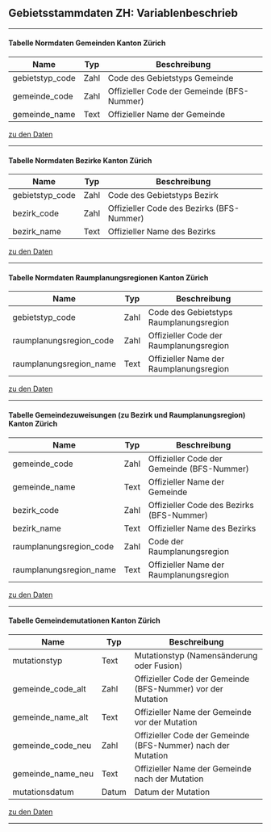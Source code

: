 ## Gebietsstammdaten ZH: Variablenbeschrieb

---
#### Tabelle Normdaten Gemeinden Kanton Zürich

<table>
  <thead>
    <tr>
      <th>Name</th>
      <th>Typ</th>
      <th>Beschreibung</th>
    </tr>
  </thead>
  <tbody>
    <tr><td>gebietstyp_code</td><td>Zahl</td><td>Code des Gebietstyps Gemeinde</td></tr>
    <tr><td>gemeinde_code</td><td>Zahl</td><td>Offizieller Code der Gemeinde (BFS-Nummer)</td></tr>
    <tr><td>gemeinde_name</td><td>Text</td><td>Offizieller Name der Gemeinde</td></tr>
  </tbody>
</table>


[zu den Daten]()

---
#### Tabelle Normdaten Bezirke Kanton Zürich

<table>
  <thead>
    <tr>
      <th>Name</th>
      <th>Typ</th>
      <th>Beschreibung</th>
    </tr>
  </thead>
  <tbody>
    <tr><td>gebietstyp_code</td><td>Zahl</td><td>Code des Gebietstyps Bezirk</td></tr>
    <tr><td>bezirk_code</td><td>Zahl</td><td>Offizieller Code des Bezirks (BFS-Nummer)</td></tr>
    <tr><td>bezirk_name</td><td>Text</td><td>Offizieller Name des Bezirks</td></tr>
  </tbody>
</table>

[zu den Daten]()

---
#### Tabelle Normdaten Raumplanungsregionen Kanton Zürich

<table>
  <thead>
    <tr>
      <th>Name</th>
      <th>Typ</th>
      <th>Beschreibung</th>
    </tr>
  </thead>
  <tbody>
    <tr><td>gebietstyp_code</td><td>Zahl</td><td>Code des Gebietstyps Raumplanungsregion</td></tr>
    <tr><td>raumplanungsregion_code</td><td>Zahl</td><td>Offizieller Code der Raumplanungsregion</td></tr>
    <tr><td>raumplanungsregion_name</td><td>Text</td><td>Offizieller Name der Raumplanungsregion</td></tr>
  </tbody>
</table>

[zu den Daten]()

---
#### Tabelle Gemeindezuweisungen (zu Bezirk und Raumplanungsregion) Kanton Zürich

<table>
  <thead>
    <tr>
      <th>Name</th>
      <th>Typ</th>
      <th>Beschreibung</th>
    </tr>
  </thead>
  <tbody>
    <tr><td>gemeinde_code</td><td>Zahl</td><td>Offizieller Code der Gemeinde (BFS-Nummer)</td></tr>
    <tr><td>gemeinde_name</td><td>Text</td><td>Offizieller Name der Gemeinde</td></tr>
    <tr><td>bezirk_code</td><td>Zahl</td><td>Offizieller Code des Bezirks (BFS-Nummer)</td></tr>
    <tr><td>bezirk_name</td><td>Text</td><td>Offizieller Name des Bezirks</td></tr>
    <tr><td>raumplanungsregion_code</td><td>Zahl</td><td>Code der Raumplanungsregion</td></tr>
    <tr><td>raumplanungsregion_name</td><td>Text</td><td>Offizieller Name der Raumplanungsregion</td></tr>
  </tbody>
</table>

[zu den Daten]()

---
#### Tabelle Gemeindemutationen Kanton Zürich

<table>
  <thead>
    <tr>
      <th>Name</th>
      <th>Typ</th>
      <th>Beschreibung</th>
    </tr>
  </thead>
  <tbody>
    <tr><td>mutationstyp</td><td>Text</td><td>Mutationstyp (Namensänderung oder Fusion)</td></tr>
    <tr><td>gemeinde_code_alt</td><td>Zahl</td><td>Offizieller Code der Gemeinde (BFS-Nummer) vor der Mutation</td></tr>
    <tr><td>gemeinde_name_alt</td><td>Text</td><td>Offizieller Name der Gemeinde vor der Mutation</td></tr>
    <tr><td>gemeinde_code_neu</td><td>Zahl</td><td>Offizieller Code der Gemeinde (BFS-Nummer) nach der Mutation</td></tr>
    <tr><td>gemeinde_name_neu</td><td>Text</td><td>Offizieller Name der Gemeinde nach der Mutation</td></tr>
    <tr><td>mutationsdatum</td><td>Datum</td><td>Datum der Mutation</td></tr>
  </tbody>
</table>

[zu den Daten]()

---

